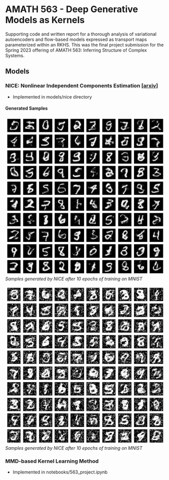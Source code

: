 # AMATH 563 - Deep Generative Models as Kernels
Supporting code and written report for a thorough analysis of variational autoencoders and flow-based models expressed as transport maps parameterized within an RKHS. This was the final project submission for the Spring 2023 offering of AMATH 563: Inferring Structure of Complex Systems.

## Models

### NICE: Nonlinear Independent Components Estimation [[arxiv]](https://arxiv.org/pdf/1410.8516.pdf)
- Implemented in models/nice directory

#### Generated Samples

![nice_mnist_e111](samples/Generated_MNIST_samples_epoch111.png#center)
*Samples generated by NICE after 10 epochs of training on MNIST*

![nice_mnist_e10](samples/Generated_MNIST_samples_epoch10.png#center)
*Samples generated by NICE after 10 epochs of training on MNIST*


### MMD-based Kernel Learning Method
- Implemented in notebooks/563_project.ipynb
